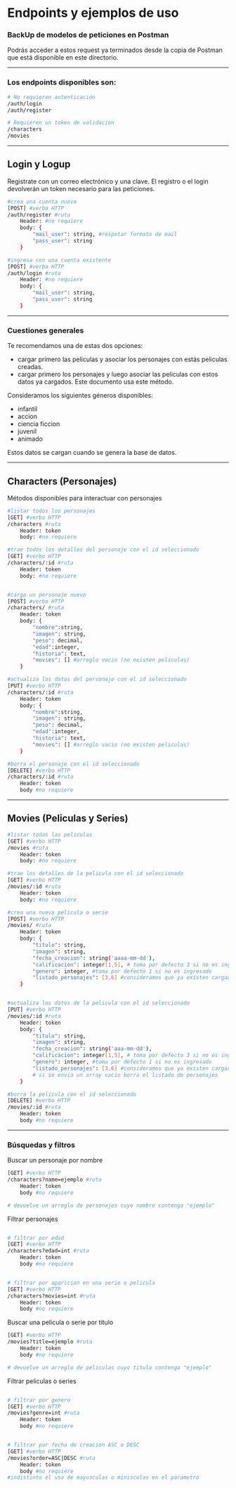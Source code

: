 # Endpoints y ejemplos de uso

### BackUp de modelos de peticiones en Postman
Podrás acceder a estos request ya terminados desde la copia de Postman que está disponible en este directorio.
___

### Los endpoints disponibles son:

```sh
# No requieren autenticación
/auth/login
/auth/register

# Requieren un token de validacion
/characters
/movies

```
----

## Login y Logup
Registrate con un correo electrónico y una clave.
El registro o el login devolverán un token necesario para las peticiones.
```sh
#crea una cuenta nueva
[POST] #verbo HTTP
/auth/register #ruta
    Header: #no requiere
    body: {
        "mail_user": string, #respetar formato de mail
        "pass_user": string
    }

#ingresa con una cuenta existente
[POST] #verbo HTTP
/auth/login #ruta
    Header: #no requiere
    body: {
        "mail_user": string,
        "pass_user": string
    }
```

***
### Cuestiones generales
Te recomendamos una de estas dos opciones:
- cargar primero las peliculas y asociar los personajes con estás peliculas creadas.
- cargar primero los personajes y luego asociar las peliculas con estos datos ya cargados. Este documento usa este método.


Consideramos los siguientes géneros disponibles:
- infantil 
- accion
- ciencia ficcion
- juvenil
- animado

Estos datos se cargan cuando se genera la base de datos.

---

## Characters (Personajes)
Métodos disponibles para interactuar con personajes
```sh
#listar todos los personajes
[GET] #verbo HTTP
/characters #ruta
    Header: token
    body: #no requiere

#trae todos los detalles del personaje con el id seleccionado
[GET] #verbo HTTP
/characters/:id #ruta
    Header: token
    body: #no requiere


#carga un personaje nuevo
[POST] #verbo HTTP
/characters/ #ruta
    Header: token
    body: {
        "nombre":string,
        "imagen": string,
        "peso": decimal,
        "edad":integer,
        "historia": text,
        "movies": [] #arreglo vacio (no existen peliculas)
    }

#actualiza los datos del personaje con el id seleccionado
[PUT] #verbo HTTP
/characters/:id #ruta
    Header: token
    body: {
        "nombre":string,
        "imagen": string,
        "peso": decimal,
        "edad":integer,
        "historia": text,
        "movies": [] #arreglo vacio (no existen peliculas)
    }

#borra el personaje con el id seleccionado
[DELETE] #verbo HTTP
/characters/:id #ruta
    Header: token
    body #no requiere

```

---

## Movies (Peliculas y Series)

```sh
#listar todas las peliculas
[GET] #verbo HTTP
/movies #ruta
    Header: token
    body: #no requiere

#trae los detalles de la pelicula con el id seleccionado
[GET] #verbo HTTP
/movies/:id #ruta
    Header: token
    body: #no requiere

#crea una nueva pelicula o serie
[POST] #verbo HTTP
/movies/ #ruta
    Header: token
    body: {
        "titulo": string,
        "imagen": string,
        "fecha_creacion": string('aaaa-mm-dd'),
        "calificacion": integer[1,5], # toma por defecto 3 si no es ingresado
        "genero": integer, #toma por defecto 1 si no es ingresado
        "listado_personajes": [3,6] #consideramos que ya existen cargados los personajes con el id 3 y 6
    }   


#actualiza los datos de la pelicula con el id seleccionado
[PUT] #verbo HTTP
/movies/:id #ruta
    Header: token
    body: {
        "titulo": string,
        "imagen": string,
        "fecha_creacion": string('aaa-mm-dd'),
        "calificacion": integer[1,5], # toma por defecto 3 si no es ingresado
        "genero": integer, #toma por defecto 1 si no es ingresado
        "listado_personajes": [3,6] #consideramos que ya existen cargados los personajes con el id 3 y 6
        # si se envia un array vacio borra el listado de personajes
    }

#borra la pelicula con el id seleccionado
[DELETE] #verbo HTTP
/movies/:id #ruta
    Header: token
    body #no requiere
```

***

### Búsquedas y filtros

Buscar un personaje por nombre 
```sh
[GET] #verbo HTTP
/characters?name=ejemplo #ruta
    Header: token
    body #no requiere

# devuelve un arreglo de personajes cuyo nombre contenga "ejemplo"
```
Filtrar personajes
```sh

# filtrar por edad
[GET] #verbo HTTP
/characters?edad=int #ruta
    Header: token
    body #no requiere


# filtrar por aparicion en una serie o pelicula
[GET] #verbo HTTP
/characters?movies=int #ruta
    Header: token
    body #no requiere
```


Buscar una pelicula o serie por titulo 
```sh
[GET] #verbo HTTP
/movies?title=ejemplo #ruta
    Header: token
    body #no requiere

# devuelve un arreglo de peliculas cuyo titulo contenga "ejemplo"
```
Filtrar peliculas o series
```sh

# filtrar por genero
[GET] #verbo HTTP
/movies?genre=int #ruta
    Header: token
    body #no requiere


# filtrar por fecha de creacion ASC o DESC
[GET] #verbo HTTP
/movies?order=ASC|DESC #ruta
    Header: token
    body #no requiere
#indistinto el uso de mayusculas o minisculas en el parametro

```